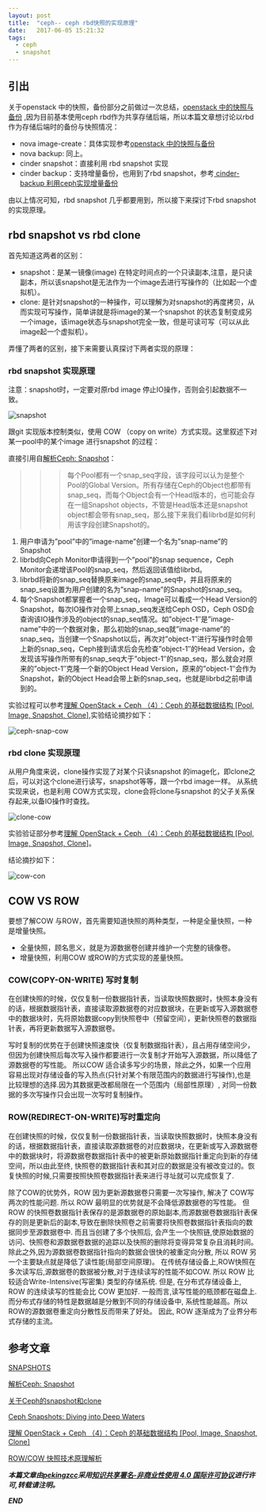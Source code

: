 ```yaml
---
layout: post
title:  "ceph-- ceph rbd快照的实现原理"
date:   2017-06-05 15:21:32
tags: 
  - ceph
  - snapshot
---
```




## 引出

关于openstack 中的快照，备份部分之前做过一次总结，[openstack 中的快照与备份](https://zhangchenchen.github.io/2017/01/23/openstack-incremental-backup/) ,因为目前基本使用ceph rbd作为共享存储后端，所以本篇文章想讨论以rbd作为存储后端时的备份与快照情况：


- nova image-create：具体实现参考[openstack 中的快照与备份](https://zhangchenchen.github.io/2017/01/23/openstack-incremental-backup/) 
- nova backup: 同上。
- cinder snapshot：直接利用 rbd snapshot 实现
- cinder backup：支持增量备份，也用到了rbd snapshot，参考[ cinder-backup 利用ceph实现增量备份](https://zhangchenchen.github.io/2017/05/09/openstack-cinder-incremental-backup-with-ceph/)


由以上情况可知，rbd snapshot 几乎都要用到，所以接下来探讨下rbd snapshot 的实现原理。

## rbd snapshot vs rbd clone

首先知道这两者的区别：

- snapshot：是某一镜像(image) 在特定时间点的一个只读副本,注意，是只读副本，所以该snapshot是无法作为一个image去进行写操作的（比如起一个虚拟机）。
- clone: 是针对snapshot的一种操作，可以理解为对snapshot的再度拷贝，从而实现可写操作，简单讲就是将image的某一个snapshot 的状态复制变成另一个image，该image状态与snapshot完全一致，但是可读可写（可以从此image起一个虚拟机）。

弄懂了两者的区别，接下来需要认真探讨下两者实现的原理：

### rbd snapshot 实现原理

注意：snapshot时，一定要对原rbd image 停止IO操作，否则会引起数据不一致。

![snapshot](https://raw.githubusercontent.com/zhangchenchen/zhangchenchen.github.io/hexo/images/snapshot.png)

跟git 实现版本控制类似，使用 COW （copy on write）方式实现。这里叙述下对某一pool中的某个image 进行snapshot 的过程：

直接引用自[解析Ceph: Snapshot](http://www.wzxue.com/%E8%A7%A3%E6%9E%90ceph-snapshot/)：

>>>每个Pool都有一个snap_seq字段，该字段可以认为是整个Pool的Global Version。所有存储在Ceph的Object也都带有snap_seq，而每个Object会有一个Head版本的，也可能会存在一组Snapshot objects，不管是Head版本还是snapshot object都会带有snap_seq，那么接下来我们看librbd是如何利用该字段创建Snapshot的。
 1. 用户申请为”pool”中的”image-name”创建一个名为”snap-name”的Snapshot
 2. librbd向Ceph Monitor申请得到一个”pool”的snap sequence，Ceph Monitor会递增该Pool的snap_seq，然后返回该值给librbd。
 3. librbd将新的snap_seq替换原来image的snap_seq中，并且将原来的snap_seq设置为用户创建的名为”snap-name”的Snapshot的snap_seq。
 4. 每个Snapshot都掌握者一个snap_seq，Image可以看成一个Head Version的Snapshot，每次IO操作对会带上snap_seq发送给Ceph OSD，Ceph OSD会查询该IO操作涉及的object的snap_seq情况。如”object-1″是”image-name”中的一个数据对象，那么初始的snap_seq就”image-name”的snap_seq，当创建一个Snapshot以后，再次对”object-1″进行写操作时会带上新的snap_seq，Ceph接到请求后会先检查”object-1″的Head Version，会发现该写操作所带有的snap_seq大于”object-1″的snap_seq，那么就会对原来的”object-1″克隆一个新的Object Head Version，原来的”object-1″会作为Snapshot，新的Object Head会带上新的snap_seq，也就是librbd之前申请到的。

实验过程可以参考[理解 OpenStack + Ceph （4）：Ceph 的基础数据结构 [Pool, Image, Snapshot, Clone]](http://www.cnblogs.com/sammyliu/p/4843812.html),实验结论摘抄如下：

![ceph-snap-cow](https://raw.githubusercontent.com/zhangchenchen/zhangchenchen.github.io/hexo/images/2017-06-05-ceph-snap-cow.png)



### rbd clone 实现原理

从用户角度来说，clone操作实现了对某个只读snapshot 的image化，即clone之后，可以对这个clone进行读写，snapshot等等，跟一个rbd image一样。
从系统实现来说，也是利用 COW方式实现，clone会将clone与snapshot 的父子关系保存起来,以备IO操作时查找。

![clone-cow](https://raw.githubusercontent.com/zhangchenchen/zhangchenchen.github.io/hexo/images/2017-06-05-clone.png)

实验验证部分参考[理解 OpenStack + Ceph （4）：Ceph 的基础数据结构 [Pool, Image, Snapshot, Clone]](http://www.cnblogs.com/sammyliu/p/4843812.html)。

结论摘抄如下：

![cow-con](https://raw.githubusercontent.com/zhangchenchen/zhangchenchen.github.io/hexo/images/2017-06-05-clone-coe-conclusion.png)


## COW VS ROW

要想了解COW 与ROW，首先需要知道快照的两种类型，一种是全量快照，一种是增量快照。

- 全量快照，顾名思义，就是为源数据卷创建并维护一个完整的镜像卷。
- 增量快照，利用COW 或ROW的方式实现的差量快照。

### COW(COPY-ON-WRITE) 写时复制

在创建快照的时候，仅仅复制一份数据指针表，当读取快照数据时，快照本身没有的话，根据数据指针表，直接读取源数据卷的对应数据块，在更新或写入源数据卷中的数据块时，先将原始数据copy到快照卷中（预留空间），更新快照卷的数据指针表，再将更新数据写入源数据卷。

写时复制的优势在于创建快照速度快（仅复制数据指针表），且占用存储空间少，但因为创建快照后每次写入操作都要进行一次复制才开始写入源数据，所以降低了源数据卷的写性能。
所以COW 适合读多写少的场景，除此之外，如果一个应用容易出现对存储设备的写入热点(只针对某个有限范围内的数据进行写操作),也是比较理想的选择.因为其数据更改都局限在一个范围内（局部性原理）, 对同一份数据的多次写操作只会出现一次写时复制操作。



### ROW(REDIRECT-ON-WRITE)写时重定向

在创建快照的时候，仅仅复制一份数据指针表，当读取快照数据时，快照本身没有的话，根据数据指针表，直接读取源数据卷的对应数据块，在更新或写入源数据卷中的数据块时，将源数据卷数据指针表中的被更新原始数据指针重定向到新的存储空间，所以由此至终, 快照卷的数据指针表和其对应的数据是没有被改变过的。恢复快照的时候,只需要按照快照卷数据指针表来进行寻址就可以完成恢复了.

除了COW的优势外，ROW 因为更新源数据卷只需要一次写操作, 解决了 COW写两次的性能问题. 所以 ROW 最明显的优势就是不会降低源数据卷的写性能。
但ROW 的快照卷数据指针表保存的是源数据卷的原始副本,而源数据卷数据指针表保存的则是更新后的副本,导致在删除快照卷之前需要将快照卷数据指针表指向的数据同步至源数据卷中. 而且当创建了多个快照后, 会产生一个快照链,使原始数据的访问、快照卷和源数据卷数据的追踪以及快照的删除将变得异常复杂且消耗时间。
除此之外,因为源数据卷数据指针指向的数据会很快的被重定向分散, 所以 ROW 另一个主要缺点就是降低了读性能(局部空间原理)。
在传统存储设备上,ROW快照在多次读写后,源数据卷的数据被分散,对于连续读写的性能不如COW. 所以 ROW 比较适合Write-Intensive(写密集) 类型的存储系统. 但是, 在分布式存储设备上, ROW 的连续读写的性能会比 COW 更加好. 一般而言,读写性能的瓶颈都在磁盘上.而分布式存储的特性是数据越是分散到不同的存储设备中, 系统性能越高。所以ROW的源数据卷重定向分散性反而带来了好处。 因此, ROW 逐渐成为了业界分布式存储的主流。







## 参考文章


[SNAPSHOTS](http://docs.ceph.com/docs/master/rbd/rbd-snapshot/)

[解析Ceph: Snapshot](http://www.wzxue.com/%E8%A7%A3%E6%9E%90ceph-snapshot/)

[关于Ceph的snapshot和clone](http://blog.dnsbed.com/archives/1066)

[Ceph Snapshots: Diving into Deep Waters](http://events.linuxfoundation.org/sites/events/files/slides/2017-03-23%20Vault%20Snapshots.pdf)

[理解 OpenStack + Ceph （4）：Ceph 的基础数据结构 [Pool, Image, Snapshot, Clone]](http://www.cnblogs.com/sammyliu/p/4843812.html)

[ ROW/COW 快照技术原理解析](http://blog.csdn.net/jmilk/article/details/65629391)

***本篇文章由[pekingzcc](https://zhangchenchen.github.io/)采用[知识共享署名-非商业性使用 4.0 国际许可协议](https://creativecommons.org/licenses/by-nc-sa/4.0/)进行许可,转载请注明。***


 ***END***
